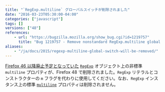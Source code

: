```yaml
---
title: "`RegExp.multiline` グローバルスイッチが削除されました"
date: "2016-03-23T05:30:00-04:00"
categories: ["javascript"]
tags: []
versions: ["48"]
references:
    - url: "https://bugzilla.mozilla.org/show_bug.cgi?id=1219757"
      title: "Bug 1219757 - Remove nonstandard RegExp.multiline global switch"
aliases:
    - "/ja/docs/2015/regexp-multiline-global-switch-will-be-removed/"
---
```

[Firefox 46 以降廃止予定となっていた](https://www.fxsitecompat.com/ja/docs/2015/regexp-multiline-global-switch-has-been-deprecated/) [`RegExp`](https://developer.mozilla.org/docs/Web/JavaScript/Reference/Global_Objects/RegExp) オブジェクト上の非標準 `multiline` プロパティが、Firefox 48 で削除されました。`RegExp` リテラルとコンストラクターの `m` フラグを代わりに使用してください。なお、`RegExp` インスタンス上の標準 [`multiline`](https://developer.mozilla.org/docs/Web/JavaScript/Reference/Global_Objects/RegExp/multiline) プロパティは削除されません。
